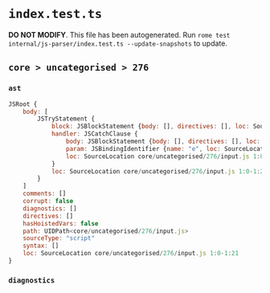 # `index.test.ts`

**DO NOT MODIFY**. This file has been autogenerated. Run `rome test internal/js-parser/index.test.ts --update-snapshots` to update.

## `core > uncategorised > 276`

### `ast`

```javascript
JSRoot {
	body: [
		JSTryStatement {
			block: JSBlockStatement {body: [], directives: [], loc: SourceLocation core/uncategorised/276/input.js 1:4-1:7}
			handler: JSCatchClause {
				body: JSBlockStatement {body: [], directives: [], loc: SourceLocation core/uncategorised/276/input.js 1:18-1:21}
				param: JSBindingIdentifier {name: "e", loc: SourceLocation core/uncategorised/276/input.js 1:15-1:16 (e)}
				loc: SourceLocation core/uncategorised/276/input.js 1:8-1:21
			}
			loc: SourceLocation core/uncategorised/276/input.js 1:0-1:21
		}
	]
	comments: []
	corrupt: false
	diagnostics: []
	directives: []
	hasHoistedVars: false
	path: UIDPath<core/uncategorised/276/input.js>
	sourceType: "script"
	syntax: []
	loc: SourceLocation core/uncategorised/276/input.js 1:0-1:21
}
```

### `diagnostics`

```

```
